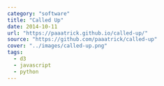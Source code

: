 ```yaml
---
category: "software"
title: "Called Up"
date: 2014-10-11
url: "https://paaatrick.github.io/called-up/"
source: "https://github.com/paaatrick/called-up"
cover: "../images/called-up.png"
tags:
  - d3
  - javascript
  - python
---
```

